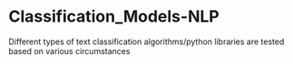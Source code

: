 # Classification_Models-NLP
Different types of text classification algorithms/python libraries are tested based on various circumstances
